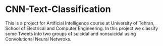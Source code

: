 # CNN-Text-Classification
This is a project for Artificial Intelligence course at University of Tehran, School of Electrical and Computer Engineering. In this project we classify some Tweets into two groups of suicidal and nonsuicidal using Convolutional Neural Netwroks.
